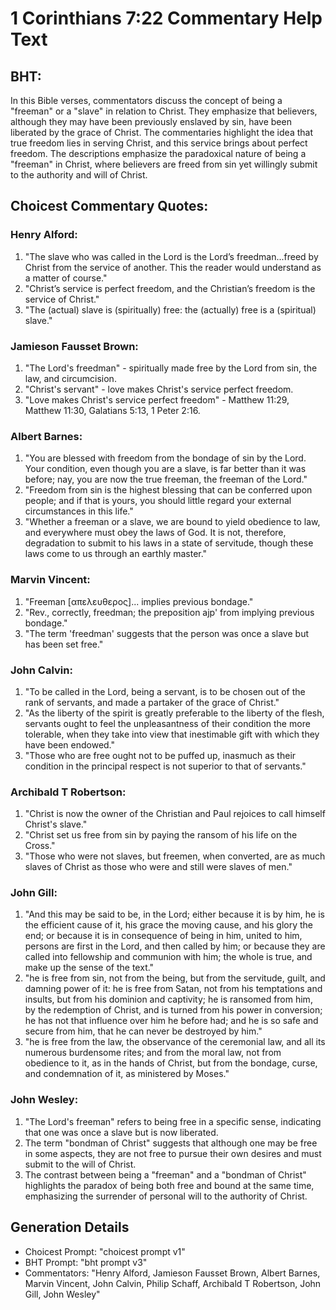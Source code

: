 # 1 Corinthians 7:22 Commentary Help Text

## BHT:
In this Bible verses, commentators discuss the concept of being a "freeman" or a "slave" in relation to Christ. They emphasize that believers, although they may have been previously enslaved by sin, have been liberated by the grace of Christ. The commentaries highlight the idea that true freedom lies in serving Christ, and this service brings about perfect freedom. The descriptions emphasize the paradoxical nature of being a "freeman" in Christ, where believers are freed from sin yet willingly submit to the authority and will of Christ.

## Choicest Commentary Quotes:
### Henry Alford:
1. "The slave who was called in the Lord is the Lord’s freedman...freed by Christ from the service of another. This the reader would understand as a matter of course." 
2. "Christ’s service is perfect freedom, and the Christian’s freedom is the service of Christ." 
3. "The (actual) slave is (spiritually) free: the (actually) free is a (spiritual) slave."

### Jamieson Fausset Brown:
1. "The Lord's freedman" - spiritually made free by the Lord from sin, the law, and circumcision.
2. "Christ's servant" - love makes Christ's service perfect freedom.
3. "Love makes Christ's service perfect freedom" - Matthew 11:29, Matthew 11:30, Galatians 5:13, 1 Peter 2:16.

### Albert Barnes:
1. "You are blessed with freedom from the bondage of sin by the Lord. Your condition, even though you are a slave, is far better than it was before; nay, you are now the true freeman, the freeman of the Lord."
2. "Freedom from sin is the highest blessing that can be conferred upon people; and if that is yours, you should little regard your external circumstances in this life."
3. "Whether a freeman or a slave, we are bound to yield obedience to law, and everywhere must obey the laws of God. It is not, therefore, degradation to submit to his laws in a state of servitude, though these laws come to us through an earthly master."

### Marvin Vincent:
1. "Freeman [απελευθερος]... implies previous bondage." 
2. "Rev., correctly, freedman; the preposition ajp' from implying previous bondage." 
3. "The term 'freedman' suggests that the person was once a slave but has been set free."

### John Calvin:
1. "To be called in the Lord, being a servant, is to be chosen out of the rank of servants, and made a partaker of the grace of Christ."
2. "As the liberty of the spirit is greatly preferable to the liberty of the flesh, servants ought to feel the unpleasantness of their condition the more tolerable, when they take into view that inestimable gift with which they have been endowed."
3. "Those who are free ought not to be puffed up, inasmuch as their condition in the principal respect is not superior to that of servants."

### Archibald T Robertson:
1. "Christ is now the owner of the Christian and Paul rejoices to call himself Christ's slave." 
2. "Christ set us free from sin by paying the ransom of his life on the Cross." 
3. "Those who were not slaves, but freemen, when converted, are as much slaves of Christ as those who were and still were slaves of men."

### John Gill:
1. "And this may be said to be, in the Lord; either because it is by him, he is the efficient cause of it, his grace the moving cause, and his glory the end; or because it is in consequence of being in him, united to him, persons are first in the Lord, and then called by him; or because they are called into fellowship and communion with him; the whole is true, and make up the sense of the text."
2. "he is free from sin, not from the being, but from the servitude, guilt, and damning power of it: he is free from Satan, not from his temptations and insults, but from his dominion and captivity; he is ransomed from him, by the redemption of Christ, and is turned from his power in conversion; he has not that influence over him he before had; and he is so safe and secure from him, that he can never be destroyed by him."
3. "he is free from the law, the observance of the ceremonial law, and all its numerous burdensome rites; and from the moral law, not from obedience to it, as in the hands of Christ, but from the bondage, curse, and condemnation of it, as ministered by Moses."

### John Wesley:
1. "The Lord's freeman" refers to being free in a specific sense, indicating that one was once a slave but is now liberated.
2. The term "bondman of Christ" suggests that although one may be free in some aspects, they are not free to pursue their own desires and must submit to the will of Christ.
3. The contrast between being a "freeman" and a "bondman of Christ" highlights the paradox of being both free and bound at the same time, emphasizing the surrender of personal will to the authority of Christ.


## Generation Details
- Choicest Prompt: "choicest prompt v1"
- BHT Prompt: "bht prompt v3"
- Commentators: "Henry Alford, Jamieson Fausset Brown, Albert Barnes, Marvin Vincent, John Calvin, Philip Schaff, Archibald T Robertson, John Gill, John Wesley"
